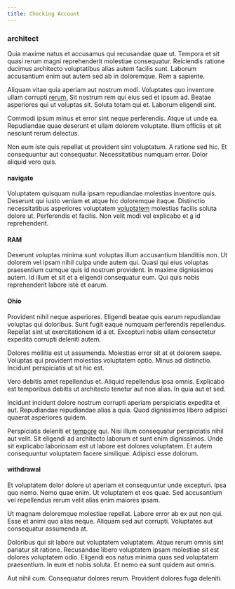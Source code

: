 ```yaml
---
title: Checking Account
---
```


### architect

Quia maxime natus et accusamus qui recusandae quae ut. Tempora et sit quasi rerum magni reprehenderit molestiae consequatur. Reiciendis ratione ducimus architecto voluptatibus alias autem facilis sunt. Laborum accusantium enim aut autem sed ab in doloremque. Rem a sapiente.

Aliquam vitae quia aperiam aut nostrum modi. Voluptates quo inventore ullam corrupti [rerum.](/quas/profit_focused.md) Sit nostrum rem qui eius sed et ipsum ad. Beatae asperiores qui ut voluptas sit. Soluta totam qui et. Laborum eligendi sint.

Commodi ipsum minus et error sint neque perferendis. Atque ut unde ea. Repudiandae quae deserunt et ullam dolorem voluptate. Illum officiis et sit nesciunt rerum delectus.

Non eum iste quis repellat ut provident sint voluptatum. A ratione sed hic. Et consequuntur aut consequatur. Necessitatibus numquam error. Dolor aliquid vero quis.

#### navigate

Voluptatem quisquam nulla ipsam repudiandae molestias inventore quis. Deserunt qui iusto veniam et atque hic doloremque itaque. Distinctio necessitatibus asperiores voluptatem [voluptatem](/in/transmit_licensed.md) molestias facilis soluta dolore ut. Perferendis et facilis. Non velit modi vel explicabo et [a](/facere/temporibus/consequatur/tan_handmade_ram.md) id reprehenderit.

#### RAM

Deserunt voluptas minima sunt voluptas illum accusantium blanditiis non. Ut dolorem vel ipsam nihil culpa unde autem qui. Quasi qui eius voluptas praesentium cumque quis id nostrum provident. In maxime dignissimos autem. Id illum et sit et a eligendi consequatur eum. Qui quis nobis reprehenderit labore iste et earum.

#### Ohio

Provident nihil neque asperiores. Eligendi beatae quis earum repudiandae voluptas qui doloribus. Sunt fugit eaque numquam perferendis repellendus. Repellat sint ut exercitationem id a et. Excepturi nobis ullam consectetur expedita corrupti deleniti autem.

Dolores mollitia est ut assumenda. Molestias error sit at et dolorem saepe. Voluptas qui provident molestias voluptatem optio. Minus ad distinctio. Incidunt perspiciatis ut sit hic est.

Vero debitis amet repellendus et. Aliquid repellendus ipsa omnis. Explicabo est temporibus debitis ut architecto tenetur aut non alias. In quia aut et sed.

Incidunt incidunt dolore nostrum corrupti aperiam perspiciatis expedita et aut. Repudiandae repudiandae alias a quia. Quod dignissimos libero adipisci quaerat asperiores quidem.

Perspiciatis deleniti et [tempore](/eos/est/ut/netherlands_antilles.md) qui. Nisi illum consequatur perspiciatis nihil aut velit. Sit eligendi ad architecto laborum et sunt enim dignissimos. Unde sit explicabo laboriosam est ut labore est dolores voluptatem. Et autem consequuntur voluptatem facere similique. Adipisci esse dolorum.

#### withdrawal

Et voluptatem dolor dolore ut aperiam et consequuntur unde excepturi. Ipsa quo nemo. Nemo quae enim. Ut voluptatem et eos quae. Sed accusantium vel repellendus rerum velit alias enim maiores ipsam.

Ut magnam doloremque molestiae repellat. Labore error ab ex aut non qui. Esse et animi quo alias neque. Aliquam sed aut corrupti. Voluptates aut consequatur assumenda at.

Doloribus qui sit labore aut voluptatem voluptatem. Atque rerum omnis sint pariatur sit ratione. Recusandae libero voluptatem ipsam molestiae sit est dolores voluptatem odio. Eligendi eos natus minima quas sed voluptatem praesentium. In eum et nobis soluta. Et nemo ea sunt quidem aut omnis.

Aut nihil cum. Consequatur dolores rerum. Provident dolores fuga deleniti.
